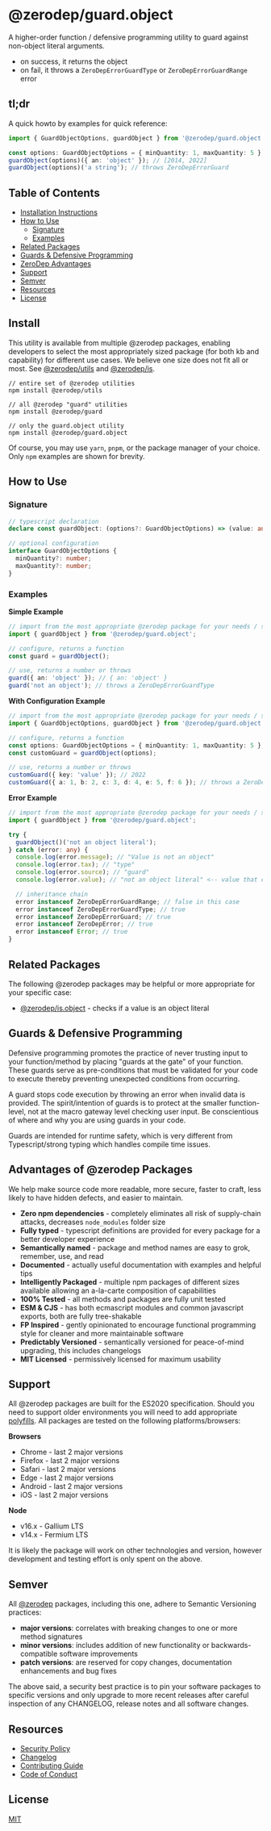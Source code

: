 # @zerodep/guard.object

A higher-order function / defensive programming utility to guard against non-object literal arguments.

- on success, it returns the object
- on fail, it throws a `ZeroDepErrorGuardType` or `ZeroDepErrorGuardRange` error

## tl;dr

A quick howto by examples for quick reference:

```typescript
import { GuardObjectOptions, guardObject } from '@zerodep/guard.object';

const options: GuardObjectOptions = { minQuantity: 1, maxQuantity: 5 };
guardObject(options)({ an: 'object' }); // [2014, 2022]
guardObject(options)('a string'); // throws ZeroDepErrorGuard
```

## Table of Contents

- [Installation Instructions](#install)
- [How to Use](#how-to-use)
  - [Signature](#signature)
  - [Examples](#examples)
- [Related Packages](#related-packages)
- [Guards & Defensive Programming](#guards--defensive-programming)
- [ZeroDep Advantages](#advantages-of-zerodep-packages)
- [Support](#support)
- [Semver](#semver)
- [Resources](#resources)
- [License](#license)

## Install

This utility is available from multiple @zerodep packages, enabling developers to select the most appropriately sized package (for both kb and capability) for different use cases. We believe one size does not fit all or most. See [@zerodep/utils](https://www.npmjs.com/package/@zerodep/utils) and [@zerodep/is](https://www.npmjs.com/package/@zerodep/guards).

```
// entire set of @zerodep utilities
npm install @zerodep/utils

// all @zerodep "guard" utilities
npm install @zerodep/guard

// only the guard.object utility
npm install @zerodep/guard.object
```

Of course, you may use `yarn`, `pnpm`, or the package manager of your choice. Only `npm` examples are shown for brevity.

## How to Use

### Signature

```typescript
// typescript declaration
declare const guardObject: (options?: GuardObjectOptions) => (value: any) => Record<string, any>;

// optional configuration
interface GuardObjectOptions {
  minQuantity?: number;
  maxQuantity?: number;
}
```

### Examples

**Simple Example**

```typescript
// import from the most appropriate @zerodep package for your needs / specific use case (see the Install section above)
import { guardObject } from '@zerodep/guard.object';

// configure, returns a function
const guard = guardObject();

// use, returns a number or throws
guard({ an: 'object' }); // { an: 'object' }
guard('not an object'); // throws a ZeroDepErrorGuardType
```

**With Configuration Example**

```typescript
// import from the most appropriate @zerodep package for your needs / specific use case (see the Install section above)
import { GuardObjectOptions, guardObject } from '@zerodep/guard.object';

// configure, returns a function
const options: GuardObjectOptions = { minQuantity: 1, maxQuantity: 5 };
const customGuard = guardObject(options);

// use, returns a number or throws
customGuard({ key: 'value' }); // 2022
customGuard({ a: 1, b: 2, c: 3, d: 4, e: 5, f: 6 }); // throws a ZeroDepErrorGuardRange
```

**Error Example**

```typescript
// import from the most appropriate @zerodep package for your needs / specific use case (see the Install section above)
import { guardObject } from '@zerodep/guard.object';

try {
  guardObject()('not an object literal');
} catch (error: any) {
  console.log(error.message); // "Value is not an object"
  console.log(error.tax); // "type"
  console.log(error.source); // "guard"
  console.log(error.value); // "not an object literal" <-- value that caused the error

  // inheritance chain
  error instanceof ZeroDepErrorGuardRange; // false in this case
  error instanceof ZeroDepErrorGuardType; // true
  error instanceof ZeroDepErrorGuard; // true
  error instanceof ZeroDepError; // true
  error instanceof Error; // true
}
```

## Related Packages

The following @zerodep packages may be helpful or more appropriate for your specific case:

- [@zerodep/is.object](https://www.npmjs.com/package/@zerodep/is.object) - checks if a value is an object literal

## Guards & Defensive Programming

Defensive programming promotes the practice of never trusting input to your function/method by placing "guards at the gate" of your function. These guards serve as pre-conditions that must be validated for your code to execute thereby preventing unexpected conditions from occurring.

A guard stops code execution by throwing an error when invalid data is provided. The spirit/intention of guards is to protect at the smaller function-level, not at the macro gateway level checking user input. Be conscientious of where and why you are using guards in your code.

Guards are intended for runtime safety, which is very different from Typescript/strong typing which handles compile time issues.

## Advantages of @zerodep Packages

We help make source code more readable, more secure, faster to craft, less likely to have hidden defects, and easier to maintain.

- **Zero npm dependencies** - completely eliminates all risk of supply-chain attacks, decreases `node_modules` folder size
- **Fully typed** - typescript definitions are provided for every package for a better developer experience
- **Semantically named** - package and method names are easy to grok, remember, use, and read
- **Documented** - actually useful documentation with examples and helpful tips
- **Intelligently Packaged** - multiple npm packages of different sizes available allowing an a-la-carte composition of capabilities
- **100% Tested** - all methods and packages are fully unit tested
- **ESM & CJS** - has both ecmascript modules and common javascript exports, both are fully tree-shakable
- **FP Inspired** - gently opinionated to encourage functional programming style for cleaner and more maintainable software
- **Predictably Versioned** - semantically versioned for peace-of-mind upgrading, this includes changelogs
- **MIT Licensed** - permissively licensed for maximum usability

## Support

All @zerodep packages are built for the ES2020 specification. Should you need to support older environments you will need to add appropriate [polyfills](https://developer.mozilla.org/en-US/docs/Glossary/Polyfill). All packages are tested on the following platforms/browsers:

**Browsers**

- Chrome - last 2 major versions
- Firefox - last 2 major versions
- Safari - last 2 major versions
- Edge - last 2 major versions
- Android - last 2 major versions
- iOS - last 2 major versions

**Node**

- v16.x - Gallium LTS
- v14.x - Fermium LTS

It is likely the package will work on other technologies and version, however development and testing effort is only spent on the above.

## Semver

All [@zerodep](https://github.com/cdepage/zerodep) packages, including this one, adhere to Semantic Versioning practices:

- **major versions**: correlates with breaking changes to one or more method signatures
- **minor versions**: includes addition of new functionality or backwards-compatible software improvements
- **patch versions**: are reserved for copy changes, documentation enhancements and bug fixes

The above said, a security best practice is to pin your software packages to specific versions and only upgrade to more recent releases after careful inspection of any CHANGELOG, release notes and all software changes.

## Resources

- [Security Policy](https://github.com/cdepage/zerodep/blob/main/SECURITY.md)
- [Changelog](https://github.com/cdepage/zerodep/blob/main/packages/guard/guard.object/CHANGELOG.md)
- [Contributing Guide](https://github.com/cdepage/zerodep/blob/main/CONTRIBUTING.md)
- [Code of Conduct](https://github.com/cdepage/zerodep/blob/main/CODE_OF_CONDUCT.md)

## License

[MIT](https://github.com/cdepage/zerodep/blob/main/LICENSE)
